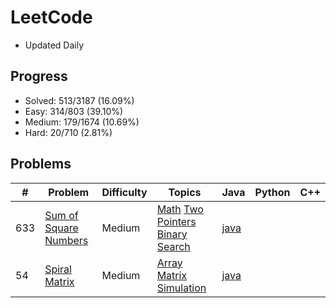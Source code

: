 # LeetCode

* Updated Daily

## Progress

* Solved: 513/3187 (16.09%)
* Easy: 314/803 (39.10%)
* Medium: 179/1674 (10.69%)
* Hard: 20/710 (2.81%)

## Problems

| # | Problem | Difficulty | Topics | Java | Python | C++ |
| ---- | --- | ------- |--- | ------- |--- | ------- |
| 633  | [Sum of Square Numbers](https://leetcode.com/problems/sum-of-square-numbers/description/) | Medium  | [Math]() [Two Pointers]() [Binary Search]() | [java](code/SumOfSquareNumbers/SumOfSquareNumbers.java) |  |  |
| 54   | [Spiral Matrix](https://leetcode.com/problems/spiral-matrix/description/) | Medium | [Array]() [Matrix]() [Simulation]() | [java](code/SpiralMatrix/SpiralMatrix.java) |  |  |
